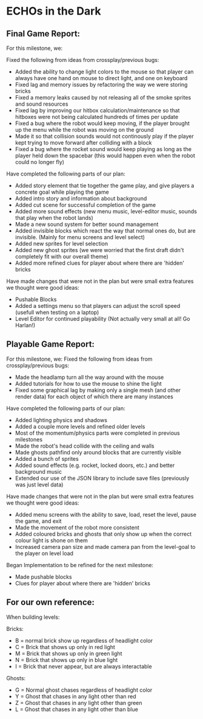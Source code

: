 # ECHOs in the Dark

## Final Game Report:

For this milestone, we:

Fixed the following from ideas from crossplay/previous bugs:
- Added the ability to change light colors to the mouse so that player can always have one hand on mouse to direct light, and one on keyboard
- Fixed lag and memory issues by refactoring the way we were storing bricks
- Fixed a memory leaks caused by not releasing all of the smoke sprites and sound resources
- Fixed lag by improving our hitbox calculation/maintenance so that hitboxes were not being calculated hundreds of times per update
- Fixed a bug where the robot would keep moving, if the player brought up the menu while the robot was moving on the ground
- Made it so that collision sounds would not continously play if the player kept trying to move forward after colliding with a block
- Fixed a bug where the rocket sound would keep playing as long as the player held down the spacebar (this would happen even when the robot could no longer fly)

Have completed the following parts of our plan:
- Added story element that tie together the game play, and give players a concrete goal while playing the game
- Added intro story and information about background
- Added cut scene for successful completion of the game
- Added more sound effects (new menu music, level-editor music, sounds that play when the robot lands)
- Made a new sound system for better sound management
- Added invisible blocks which react the way that normal ones do, but are invisible. (Mainly for menu screens and level select)
- Added new sprites for level selection
- Added new ghost sprites (we were worried that the first draft didn't completely fit with our overall theme)
- Added more refined clues for player about where there are 'hidden' bricks

Have made changes that were not in the plan but were small extra features we thought were good ideas:
- Pushable Blocks
- Added a settings menu so that players can adjust the scroll speed (usefull when testing on a laptop)
- Level Editor for continued playability (Not actually very small at all! Go Harlan!)

## Playable Game Report:



For this milestone, we:
Fixed the following from ideas from crossplay/previous bugs:
- Made the headlamp turn all the way around with the mouse
- Added tutorials for how to use the mouse to shine the light
- Fixed some graphical lag by making only a single mesh (and other render data) for each object of which there are many instances

Have completed the following parts of our plan:
- Added lighting physics and shadows
- Added a couple more levels and refined older levels
- Most of the momentum/physics parts were completed in previous milestones
- Made the robot's head collide with the ceiling and walls
- Made ghosts pathfind only around blocks that are currently visible
- Added a bunch of sprites
- Added sound effects (e.g. rocket, locked doors, etc.) and better background music
- Extended our use of the JSON library to include save files (previously was just level data)

Have made changes that were not in the plan but were small extra features we thought were good ideas:
- Added menu screens with the ability to save, load, reset the level, pause the game, and exit
- Made the movement of the robot more consistent
- Added coloured bricks and ghosts that only show up when the correct colour light is shone on them
- Increased camera pan size and made camera pan from the level-goal to the player on level load

Began Implementation to be refined for the next milestone:
- Made pushable blocks
- Clues for player about where there are 'hidden' bricks



## For our own reference:

When building levels:
 
 Bricks:
 
  - B = normal brick show up regardless of headlight color
  - C = Brick that shows up only in red light
  - M = Brick that shows up only in green light
  - N = Brick that shows up only in blue light
  - I = Brick that never appear, but are always interactable
  
Ghosts:
  
  - G = Normal ghost chases regardless of headlight color
  - Y = Ghost that chases in any light other than red
  - Z = Ghost that chases in any light other than green
  - L = Ghost that chases in any light other than blue
